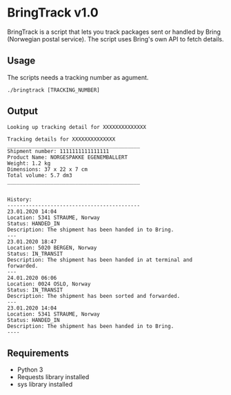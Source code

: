 # BringTrack v1.0
BringTrack is a script that lets you track packages sent or handled by Bring (Norwegian postal service). The script uses Bring's own API to fetch details. 

## Usage
The scripts needs a tracking number as agument. 
```
./bringtrack [TRACKING_NUMBER]
```
## Output
```
Looking up tracking detail for XXXXXXXXXXXXXX

Tracking details for XXXXXXXXXXXXXX
___________________________________________
Shipment number: 1111111111111111
Product Name: NORGESPAKKE EGENEMBALLERT
Weight: 1.2 kg
Dimensions: 37 x 22 x 7 cm
Total volume: 5.7 dm3
___________________________________________


History:
-------------------------------------------
23.01.2020 14:04
Location: 5341 STRAUME, Norway
Status: HANDED_IN
Description: The shipment has been handed in to Bring.
---
23.01.2020 18:47
Location: 5020 BERGEN, Norway
Status: IN_TRANSIT
Description: The shipment has been handed in at terminal and forwarded.
---
24.01.2020 06:06
Location: 0024 OSLO, Norway
Status: IN_TRANSIT
Description: The shipment has been sorted and forwarded.
---
23.01.2020 14:04
Location: 5341 STRAUME, Norway
Status: HANDED_IN
Description: The shipment has been handed in to Bring.
----
```
## Requirements
- Python 3 
- Requests library installed 
- sys library installed 
